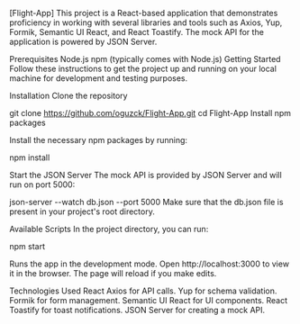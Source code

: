 [Flight-App]
This project is a React-based application that demonstrates proficiency in working with several libraries and tools such as Axios, Yup, Formik, Semantic UI React, and React Toastify. The mock API for the application is powered by JSON Server.

Prerequisites
Node.js
npm (typically comes with Node.js)
Getting Started
Follow these instructions to get the project up and running on your local machine for development and testing purposes.

Installation
Clone the repository


git clone https://github.com/oguzck/Flight-App.git
cd Flight-App
Install npm packages

Install the necessary npm packages by running:


npm install


Start the JSON Server
The mock API is provided by JSON Server and will run on port 5000:

json-server --watch db.json --port 5000
Make sure that the db.json file is present in your project's root directory.

Available Scripts
In the project directory, you can run:

npm start

Runs the app in the development mode. Open http://localhost:3000 to view it in the browser. The page will reload if you make edits.


Technologies Used
React
Axios for API calls.
Yup for schema validation.
Formik for form management.
Semantic UI React for UI components.
React Toastify for toast notifications.
JSON Server for creating a mock API.




